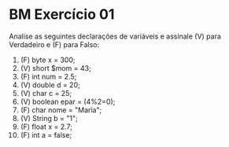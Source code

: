 <h1>BM Exercício 01</h1>
<p>Analise as seguintes declarações de variáveis e assinale (V) para Verdadeiro e (F) para Falso:</p>
<ol>
    <li>(F) byte x = 300;</li>
    <li>(V) short $mom = 43;</li>
    <li>(F) int num = 2.5;</li>
    <li>(V) double d = 20;</li>
    <li>(V) char c = 25;</li>
    <li>(V) boolean epar = (4%2=0);</li>
    <li>(F) char nome = "Maria";</li>
    <li>(V) String b = "1";</li>
    <li>(F) float x = 2.7;</li>
    <li>(F) int a = false;</li>
</ol>
